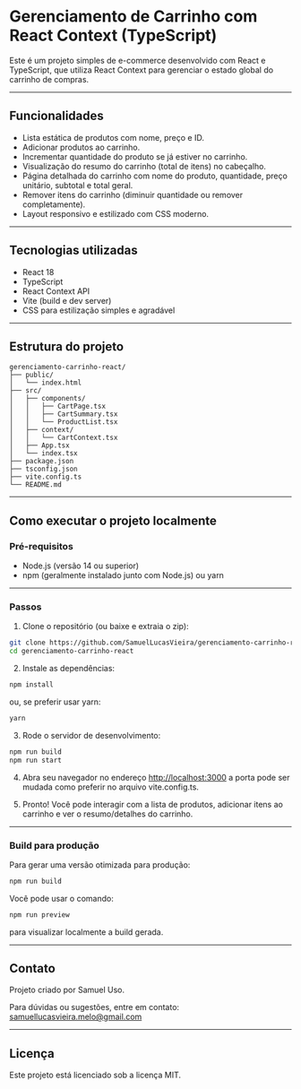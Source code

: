 # Gerenciamento de Carrinho com React Context (TypeScript)

Este é um projeto simples de e-commerce desenvolvido com React e TypeScript, que utiliza React Context para gerenciar o estado global do carrinho de compras.

---

## Funcionalidades

- Lista estática de produtos com nome, preço e ID.
- Adicionar produtos ao carrinho.
- Incrementar quantidade do produto se já estiver no carrinho.
- Visualização do resumo do carrinho (total de itens) no cabeçalho.
- Página detalhada do carrinho com nome do produto, quantidade, preço unitário, subtotal e total geral.
- Remover itens do carrinho (diminuir quantidade ou remover completamente).
- Layout responsivo e estilizado com CSS moderno.

---

## Tecnologias utilizadas

- React 18
- TypeScript
- React Context API
- Vite (build e dev server)
- CSS para estilização simples e agradável

---

## Estrutura do projeto

```
gerenciamento-carrinho-react/
├── public/
│   └── index.html
├── src/
│   ├── components/
│   │   ├── CartPage.tsx
│   │   ├── CartSummary.tsx
│   │   └── ProductList.tsx
│   ├── context/
│   │   └── CartContext.tsx
│   ├── App.tsx
│   └── index.tsx
├── package.json
├── tsconfig.json
├── vite.config.ts
└── README.md
```

---

## Como executar o projeto localmente

### Pré-requisitos

- Node.js (versão 14 ou superior)
- npm (geralmente instalado junto com Node.js) ou yarn

---

### Passos

1. Clone o repositório (ou baixe e extraia o zip):

```bash
git clone https://github.com/SamuelLucasVieira/gerenciamento-carrinho-react.git
cd gerenciamento-carrinho-react
```

2. Instale as dependências:

```bash
npm install
```

ou, se preferir usar yarn:

```bash
yarn
```

3. Rode o servidor de desenvolvimento:

```bash
npm run build
npm run start
```

4. Abra seu navegador no endereço [http://localhost:3000](http://localhost:3000) a porta pode ser mudada como preferir no arquivo vite.config.ts.

5. Pronto! Você pode interagir com a lista de produtos, adicionar itens ao carrinho e ver o resumo/detalhes do carrinho.

---

### Build para produção

Para gerar uma versão otimizada para produção:

```bash
npm run build
```

Você pode usar o comando:

```bash
npm run preview
```

para visualizar localmente a build gerada.

---

## Contato

Projeto criado por Samuel Uso.

Para dúvidas ou sugestões, entre em contato: samuellucasvieira.melo@gmail.com

---

## Licença

Este projeto está licenciado sob a licença MIT.
